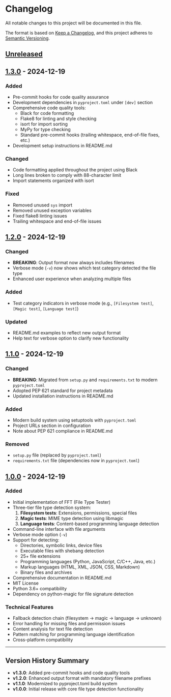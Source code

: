 # Changelog

All notable changes to this project will be documented in this file.

The format is based on [Keep a Changelog](https://keepachangelog.com/en/1.0.0/),
and this project adheres to [Semantic Versioning](https://semver.org/spec/v2.0.0.html).

## [Unreleased]

## [1.3.0] - 2024-12-19

### Added
- Pre-commit hooks for code quality assurance
- Development dependencies in `pyproject.toml` under `[dev]` section
- Comprehensive code quality tools:
  - Black for code formatting
  - Flake8 for linting and style checking
  - isort for import sorting
  - MyPy for type checking
  - Standard pre-commit hooks (trailing whitespace, end-of-file fixes, etc.)
- Development setup instructions in README.md

### Changed
- Code formatting applied throughout the project using Black
- Long lines broken to comply with 88-character limit
- Import statements organized with isort

### Fixed
- Removed unused `sys` import
- Removed unused exception variables
- Fixed flake8 linting issues
- Trailing whitespace and end-of-file issues

## [1.2.0] - 2024-12-19

### Changed
- **BREAKING**: Output format now always includes filenames
- Verbose mode (`-v`) now shows which test category detected the file type
- Enhanced user experience when analyzing multiple files

### Added
- Test category indicators in verbose mode (e.g., `[Filesystem test]`, `[Magic test]`, `[Language test]`)

### Updated
- README.md examples to reflect new output format
- Help text for verbose option to clarify new functionality

## [1.1.0] - 2024-12-19

### Changed
- **BREAKING**: Migrated from `setup.py` and `requirements.txt` to modern `pyproject.toml`
- Adopted PEP 621 standard for project metadata
- Updated installation instructions in README.md

### Added
- Modern build system using setuptools with `pyproject.toml`
- Project URLs section in configuration
- Note about PEP 621 compliance in README.md

### Removed
- `setup.py` file (replaced by `pyproject.toml`)
- `requirements.txt` file (dependencies now in `pyproject.toml`)

## [1.0.0] - 2024-12-19

### Added
- Initial implementation of FFT (File Type Tester)
- Three-tier file type detection system:
  1. **Filesystem tests**: Extensions, permissions, special files
  2. **Magic tests**: MIME type detection using libmagic
  3. **Language tests**: Content-based programming language detection
- Command-line interface with file arguments
- Verbose mode option (`-v`)
- Support for detecting:
  - Directories, symbolic links, device files
  - Executable files with shebang detection
  - 25+ file extensions
  - Programming languages (Python, JavaScript, C/C++, Java, etc.)
  - Markup languages (HTML, XML, JSON, CSS, Markdown)
  - Binary files and archives
- Comprehensive documentation in README.md
- MIT License
- Python 3.6+ compatibility
- Dependency on python-magic for file signature detection

### Technical Features
- Fallback detection chain (filesystem → magic → language → unknown)
- Error handling for missing files and permission issues
- Content analysis for text file detection
- Pattern matching for programming language identification
- Cross-platform compatibility

---

## Version History Summary

- **v1.3.0**: Added pre-commit hooks and code quality tools
- **v1.2.0**: Enhanced output format with mandatory filename prefixes
- **v1.1.0**: Modernized to pyproject.toml build system
- **v1.0.0**: Initial release with core file type detection functionality

[Unreleased]: https://github.com/user/fft/compare/v1.3.0...HEAD
[1.3.0]: https://github.com/user/fft/compare/v1.2.0...v1.3.0
[1.2.0]: https://github.com/user/fft/compare/v1.1.0...v1.2.0
[1.1.0]: https://github.com/user/fft/compare/v1.0.0...v1.1.0
[1.0.0]: https://github.com/user/fft/releases/tag/v1.0.0
